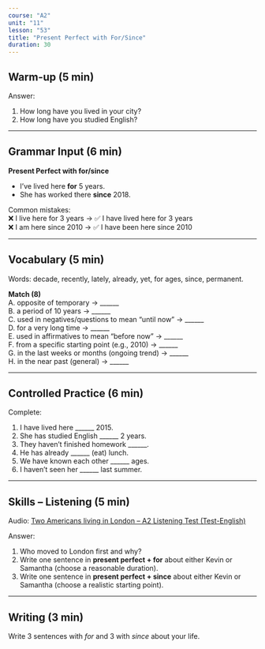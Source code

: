 ```yaml
---
course: "A2"
unit: "11"
lesson: "53"
title: "Present Perfect with For/Since"
duration: 30
---
```


## Warm-up (5 min)
Answer:
1. How long have you lived in your city?
2. How long have you studied English?

-------

## Grammar Input (6 min)
**Present Perfect with for/since**  
- I’ve lived here **for** 5 years.  
- She has worked there **since** 2018.  

Common mistakes:  
❌ I live here for 3 years → ✅ I have lived here for 3 years  
❌ I am here since 2010 → ✅ I have been here since 2010  

-------

## Vocabulary (5 min)
Words: decade, recently, lately, already, yet, for ages, since, permanent.  

**Match (8)**  
A. opposite of temporary → ______  
B. a period of 10 years → ______  
C. used in negatives/questions to mean “until now” → ______  
D. for a very long time → ______  
E. used in affirmatives to mean “before now” → ______  
F. from a specific starting point (e.g., 2010) → ______  
G. in the last weeks or months (ongoing trend) → ______  
H. in the near past (general) → ______

-------

## Controlled Practice (6 min)
Complete:  
1. I have lived here ______ 2015.  
2. She has studied English ______ 2 years.  
3. They haven’t finished homework ______.  
4. He has already ______ (eat) lunch.  
5. We have known each other ______ ages.  
6. I haven’t seen her ______ last summer.  

-------

## Skills – Listening (5 min)
Audio: [Two Americans living in London – A2 Listening Test (Test-English)](https://test-english.com/listening/a2/two-americans-living-in-london-listening-test/)

Answer:
1. Who moved to London first and why?
2. Write one sentence in **present perfect + for** about either Kevin or Samantha (choose a reasonable duration).
3. Write one sentence in **present perfect + since** about either Kevin or Samantha (choose a realistic starting point).
-------

## Writing (3 min)
Write 3 sentences with *for* and 3 with *since* about your life.
